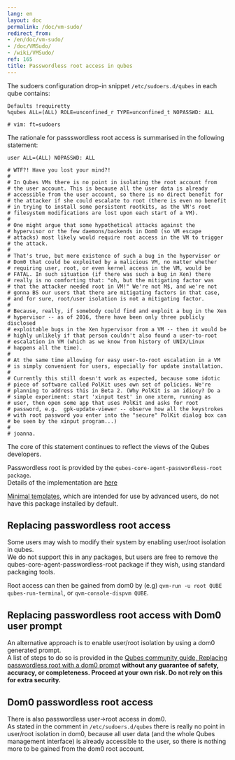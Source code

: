 ```yaml
---
lang: en
layout: doc
permalink: /doc/vm-sudo/
redirect_from:
- /en/doc/vm-sudo/
- /doc/VMSudo/
- /wiki/VMSudo/
ref: 165
title: Passwordless root access in qubes
---
```


The sudoers configuration drop-in snippet `/etc/sudoers.d/qubes` in each qube contains:

```
Defaults !requiretty
%qubes ALL=(ALL) ROLE=unconfined_r TYPE=unconfined_t NOPASSWD: ALL

# vim: ft=sudoers
```

The rationale for passswordless root access is summarised in the following statement:

```
user ALL=(ALL) NOPASSWD: ALL

# WTF?! Have you lost your mind?!
#
# In Qubes VMs there is no point in isolating the root account from
# the user account. This is because all the user data is already
# accessible from the user account, so there is no direct benefit for
# the attacker if she could escalate to root (there is even no benefit
# in trying to install some persistent rootkits, as the VM's root
# filesystem modifications are lost upon each start of a VM).
#
# One might argue that some hypothetical attacks against the
# hypervisor or the few daemons/backends in Dom0 (so VM escape
# attacks) most likely would require root access in the VM to trigger
# the attack.
#
# That's true, but mere existence of such a bug in the hypervisor or
# Dom0 that could be exploited by a malicious VM, no matter whether
# requiring user, root, or even kernel access in the VM, would be
# FATAL. In such situation (if there was such a bug in Xen) there
# really is no comforting that: "oh, but the mitigating factor was
# that the attacker needed root in VM!" We're not M$, and we're not
# gonna BS our users that there are mitigating factors in that case,
# and for sure, root/user isolation is not a mitigating factor.
#
# Because, really, if somebody could find and exploit a bug in the Xen
# hypervisor -- as of 2016, there have been only three publicly disclosed
# exploitable bugs in the Xen hypervisor from a VM -- then it would be
# highly unlikely if that person couldn't also found a user-to-root
# escalation in VM (which as we know from history of UNIX/Linux
# happens all the time).
#
# At the same time allowing for easy user-to-root escalation in a VM
# is simply convenient for users, especially for update installation.
#
# Currently this still doesn't work as expected, because some idotic
# piece of software called PolKit uses own set of policies. We're
# planning to address this in Beta 2. (Why PolKit is an idiocy? Do a
# simple experiment: start 'xinput test' in one xterm, running as
# user, then open some app that uses PolKit and asks for root
# password, e.g.  gpk-update-viewer -- observe how all the keystrokes
# with root password you enter into the "secure" PolKit dialog box can
# be seen by the xinput program...)
#
# joanna.
```
The core of this statement continues to reflect the views of the Qubes developers.

Passwordless root is provided by the `qubes-core-agent-passwordless-root package`.  
Details of the implementation are [here](/doc/vm-sudo-implementation)

[Minimal templates](/doc/templates/minimal/), which are intended for use by advanced users, do not have this package installed by default.

Replacing passwordless root access
----------------------------------

Some users may wish to modify their system by enabling user/root isolation in qubes.  
We do not support this in any packages, but users are free to remove the qubes-core-agent-passwordless-root package if they wish, using standard packaging tools.

Root access can then be gained from dom0 by (e.g) `qvm-run -u root QUBE qubes-run-terminal`, or `qvm-console-dispvm QUBE`.

Replacing passwordless root access with Dom0 user prompt
--------------------------------------------------------

An alternative approach is to enable user/root isolation by using a dom0 generated prompt.  
A list of steps to do so is provided in the [Qubes community guide, Replacing passwordless root with a dom0 prompt](https://forum.qubes-os.org/t/replacing-passwordless-root-with-a-dom0-prompt/19074) **without any guarantee of safety, accuracy, or completeness.
Proceed at your own risk.
Do not rely on this for extra security.**

Dom0 passwordless root access
-----------------------------

There is also passwordless user->root access in dom0.  
As stated in the comment in `/etc/sudoers.d/qubes` there is really no point in user/root isolation in dom0, because all user data (and the whole Qubes management interface) is already accessible to the user, so there is nothing more to be gained from the dom0 root account.
